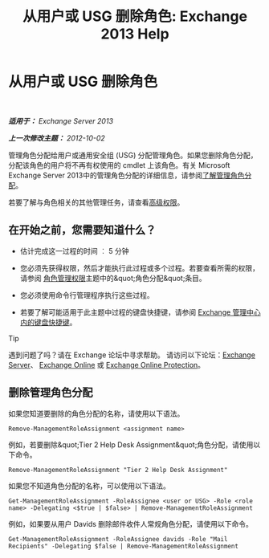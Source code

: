 ﻿---
title: '从用户或 USG 删除角色: Exchange 2013 Help'
TOCTitle: 从用户或 USG 删除角色
ms:assetid: df3510ef-e0c2-4d3c-81b0-7dc3e70c01a0
ms:mtpsurl: https://technet.microsoft.com/zh-cn/library/Dd351196(v=EXCHG.150)
ms:contentKeyID: 50491773
ms.date: 05/21/2018
mtps_version: v=EXCHG.150
ms.translationtype: MT
---

# 从用户或 USG 删除角色

 

_**适用于：** Exchange Server 2013_

_**上一次修改主题：** 2012-10-02_

管理角色分配给用户或通用安全组 (USG) 分配管理角色。如果您删除角色分配，分配该角色的用户将不再有权使用的 cmdlet 上该角色。有关 Microsoft Exchange Server 2013中的管理角色分配的详细信息，请参阅[了解管理角色分配](understanding-management-role-assignments-exchange-2013-help.md)。

若要了解与角色相关的其他管理任务，请查看[高级权限](advanced-permissions-exchange-2013-help.md)。

## 在开始之前，您需要知道什么？

  - 估计完成这一过程的时间 ︰ 5 分钟

  - 您必须先获得权限，然后才能执行此过程或多个过程。若要查看所需的权限，请参阅 [角色管理权限](role-management-permissions-exchange-2013-help.md)主题中的\&quot;角色分配\&quot;条目。

  - 您必须使用命令行管理程序执行这些过程。

  - 若要了解可能适用于此主题中过程的键盘快捷键，请参阅 [Exchange 管理中心内的键盘快捷键](keyboard-shortcuts-in-the-exchange-admin-center-exchange-online-protection-help.md)。

> [!TIP]  
> 遇到问题了吗？请在 Exchange 论坛中寻求帮助。 请访问以下论坛：<a href="https://go.microsoft.com/fwlink/p/?linkid=60612">Exchange Server</a>、 <a href="https://go.microsoft.com/fwlink/p/?linkid=267542">Exchange Online</a> 或 <a href="https://go.microsoft.com/fwlink/p/?linkid=285351">Exchange Online Protection</a>。


## 删除管理角色分配

如果您知道要删除的角色分配的名称，请使用以下语法。

    Remove-ManagementRoleAssignment <assignment name>

例如，若要删除\&quot;Tier 2 Help Desk Assignment\&quot;角色分配，请使用以下命令。

    Remove-ManagementRoleAssignment "Tier 2 Help Desk Assignment"

如果您不知道角色分配的名称，可以使用以下语法。

    Get-ManagementRoleAssignment -RoleAssignee <user or USG> -Role <role name> -Delegating <$true | $false> | Remove-ManagementRoleAssignment 

例如，如果要从用户 Davids 删除邮件收件人常规角色分配，请使用以下命令。

    Get-ManagementRoleAssignment -RoleAssignee davids -Role "Mail Recipients" -Delegating $false | Remove-ManagementRoleAssignment

